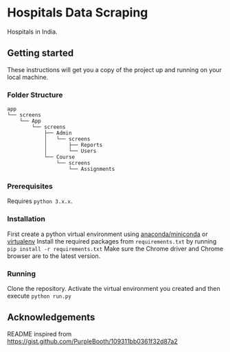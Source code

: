 # Hospitals Data Scraping
Hospitals in India.

## Getting started
These instructions will get you a copy of the project up and running on your local machine.

### Folder Structure
```
app
└── screens
    └── App
        └── screens
            ├── Admin
            │   └── screens
            │       ├── Reports
            │       └── Users
            └── Course
                └── screens
                    └── Assignments
```


### Prerequisites
Requires `python 3.x.x`.

### Installation
First create a python virtual environment using [anaconda/miniconda](https://conda.io/docs/user-guide/tasks/manage-environments.html) or [virtualenv](https://virtualenv.pypa.io/en/latest/)
Install the required packages from `requirements.txt` by running `pip install -r requirements.txt`
Make sure the Chrome driver and Chrome browser are to the latest version. 

### Running
Clone the repository. Activate the virtual environment you created and then execute `python run.py`

## Acknowledgements
README inspired from https://gist.github.com/PurpleBooth/109311bb0361f32d87a2
